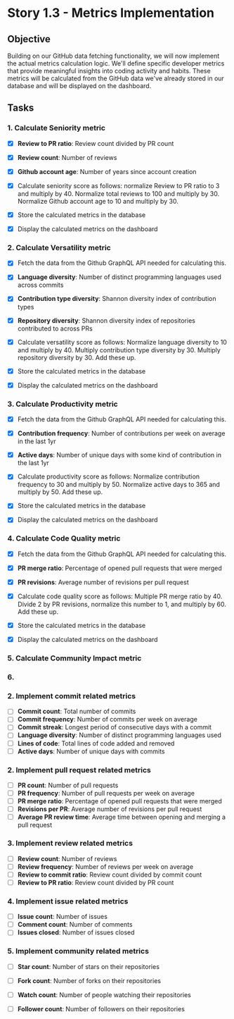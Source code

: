 # Story 1.3 - Metrics Implementation

## Objective
Building on our GitHub data fetching functionality, we will now implement the actual metrics calculation logic. We'll define specific developer metrics that provide meaningful insights into coding activity and habits. These metrics will be calculated from the GitHub data we've already stored in our database and will be displayed on the dashboard.

## Tasks

### 1. Calculate Seniority metric
- [x] **Review to PR ratio**: Review count divided by PR count
- [x] **Review count**: Number of reviews
- [x] **Github account age**: Number of years since account creation
- [x] Calculate seniority score as follows: normalize Review to PR ratio to 3 and multiply by 40. Normalize total reviews to 100 and multiply by 30. Normalize Github account age to 10 and multiply by 30.
- [x] Store the calculated metrics in the database
- [x] Display the calculated metrics on the dashboard


### 2. Calculate Versatility metric
- [x] Fetch the data from the Github GraphQL API needed for calculating this.
- [x] **Language diversity**: Number of distinct programming languages used across commits
- [x] **Contribution type diversity**: Shannon diversity index of contribution types
- [x] **Repository diversity**: Shannon diversity index of repositories contributed to across PRs
- [x] Calculate versatility score as follows: Normalize language diversity to 10 and multiply by 40. Multiply contribution type diversity by 30. Multiply repository diversity by 30. Add these up. 
- [x] Store the calculated metrics in the database
- [x] Display the calculated metrics on the dashboard


### 3. Calculate Productivity metric
- [x] Fetch the data from the Github GraphQL API needed for calculating this.
- [x] **Contribution frequency**: Number of contributions per week on average in the last 1yr
- [x] **Active days**: Number of unique days with some kind of contribution in the last 1yr
- [x] Calculate productivity score as follows: Normalize contribution frequency to 30 and multiply by 50. Normalize active days to 365 and multiply by 50. Add these up.
- [x] Store the calculated metrics in the database
- [x] Display the calculated metrics on the dashboard


### 4. Calculate Code Quality metric
- [x] Fetch the data from the Github GraphQL API needed for calculating this.
- [x] **PR merge ratio**: Percentage of opened pull requests that were merged
- [x] **PR revisions**: Average number of revisions per pull request
- [x] Calculate code quality score as follows: Multiple PR merge ratio by 40. Divide 2 by PR revisions, normalize this number to 1, and multiply by 60. Add these up.
- [x] Store the calculated metrics in the database
- [x] Display the calculated metrics on the dashboard


### 5. Calculate Community Impact metric


### 6. 


### 2. Implement commit related metrics 
- [ ] **Commit count**: Total number of commits
- [ ] **Commit frequency**: Number of commits per week on average
- [ ] **Commit streak**: Longest period of consecutive days with a commit
- [ ] **Language diversity**: Number of distinct programming languages used 
- [ ] **Lines of code**: Total lines of code added and removed
- [ ] **Active days**: Number of unique days with commits

### 2. Implement pull request related metrics
- [ ] **PR count**: Number of pull requests
- [ ] **PR frequency**: Number of pull requests per week on average
- [ ] **PR merge ratio**: Percentage of opened pull requests that were merged
- [ ] **Revisions per PR**: Average number of revisions per pull request
- [ ] **Average PR review time**: Average time between opening and merging a pull request

### 3. Implement review related metrics
- [ ] **Review count**: Number of reviews
- [ ] **Review frequency**: Number of reviews per week on average
- [ ] **Review to commit ratio**: Review count divided by commit count
- [ ] **Review to PR ratio**: Review count divided by PR count

### 4. Implement issue related metrics
- [ ] **Issue count**: Number of issues
- [ ] **Comment count**: Number of comments
- [ ] **Issues closed**: Number of issues closed

### 5. Implement community related metrics
- [ ] **Star count**: Number of stars on their repositories
- [ ] **Fork count**: Number of forks on their repositories
- [ ] **Watch count**: Number of people watching their repositories
- [ ] **Follower count**: Number of followers on their repositories

